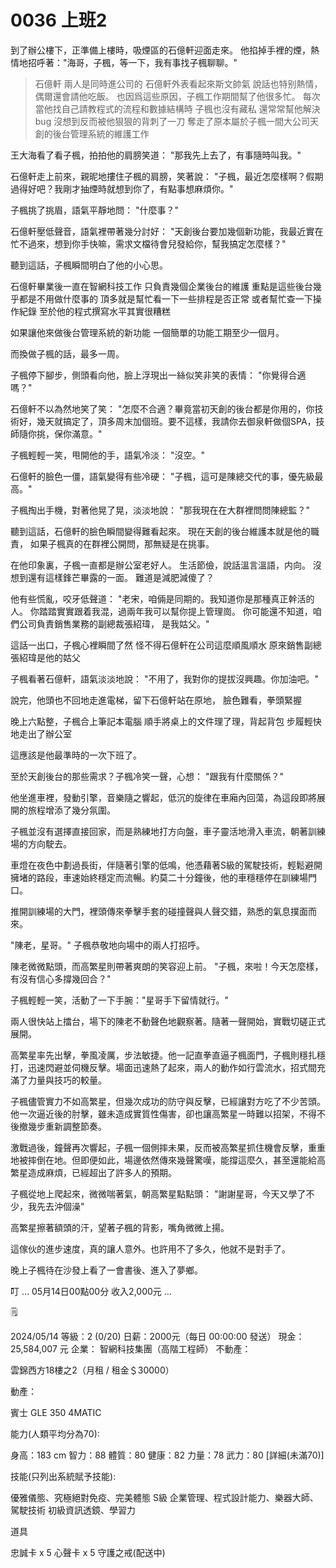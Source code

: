 # 0036 上班2

到了辦公樓下，正準備上樓時，吸煙區的石億軒迎面走來。
他掐掉手裡的煙，熱情地招呼著："海哥，子楓，等一下，我有事找子楓聊聊。"

> 石億軒
兩人是同時進公司的
石億軒外表看起來斯文帥氣
說話也特别熱情，偶爾還會請他吃飯。
也因爲這些原因，子楓工作期間幫了他很多忙。
每次當他找自己請教程式的流程和數據結構時
子楓也沒有藏私
還常常幫他解決bug
沒想到反而被他狠狠的背刺了一刀
奪走了原本屬於子楓一間大公司天創的後台管理系統的維護工作
> 

王大海看了看子楓，拍拍他的肩膀笑道：
"那我先上去了，有事隨時叫我。"

石億軒走上前來，親昵地摟住子楓的肩膀，笑著說：
"子楓，最近怎麼樣啊？假期過得好吧？我剛才抽煙時就想到你了，有點事想麻煩你。"

子楓挑了挑眉，語氣平靜地問：
"什麼事？"

石億軒壓低聲音，語氣裡帶著幾分討好：
"天創後台要加幾個新功能，我最近實在忙不過來，想到你手快嘛，需求文檔待會兒發給你，幫我搞定怎麼樣？"

聽到這話，子楓瞬間明白了他的小心思。

石億軒畢業後一直在智網科技工作
只負責幾個企業後台的維護
重點是這些後台幾乎都是不用做什麼事的
頂多就是幫忙看一下一些排程是否正常
或者幫忙查一下操作紀錄
至於他的程式撰寫水平其實很糟糕

如果讓他來做後台管理系統的新功能
一個簡單的功能工期至少一個月。

而換做子楓的話，最多一周。

子楓停下腳步，側頭看向他，臉上浮現出一絲似笑非笑的表情：
"你覺得合適嗎？"

石億軒不以為然地笑了笑：
"怎麼不合適？畢竟當初天創的後台都是你用的，你技術好，幾天就搞定了，頂多周末加個班。要不這樣，我請你去御泉軒做個SPA，技師隨你挑，保你滿意。"

子楓輕輕一笑，甩開他的手，語氣冷淡：
"沒空。"

石億軒的臉色一僵，語氣變得有些冷硬：
"子楓，這可是陳總交代的事，優先級最高。"

子楓掏出手機，對著他晃了晃，淡淡地說：
"那我現在在大群裡問問陳總監？"

聽到這話，石億軒的臉色瞬間變得難看起來。
現在天創的後台維護本就是他的職責，
如果子楓真的在群裡公開問，那無疑是在挑事。

在他印象裏，子楓一直都是辦公室老好人。
生活節儉，說話溫言溫語，内向。
沒想到還有這樣鋒芒畢露的一面。
難道是減肥減傻了？

他有些慌亂，咬牙低聲道：
"老宋，咱倆是同期的。我知道你是那種真正幹活的人。
你踏踏實實跟着我混，過兩年我可以幫你提上管理崗。
你可能還不知道，咱們公司負責銷售業務的副總裁張紹瑋，
是我姑父。"

這話一出口，子楓心裡瞬間了然
怪不得石億軒在公司這麼順風順水
原來銷售副總張紹瑋是他的姑父

子楓看著石億軒，語氣淡淡地說：
"不用了，我對你的提拔沒興趣。你加油吧。"

說完，他頭也不回地走進電梯，留下石億軒站在原地，
臉色難看，拳頭緊握

晚上六點整，子楓合上筆記本電腦
順手將桌上的文件理了理，背起背包
步履輕快地走出了辦公室

這應該是他最準時的一次下班了。

至於天創後台的那些需求？子楓冷笑一聲，心想：
"跟我有什麼關係？"

他坐進車裡，發動引擎，音樂隨之響起，低沉的旋律在車廂內回蕩，為這段即將展開的旅程增添了幾分氛圍。

子楓並沒有選擇直接回家，而是熟練地打方向盤，車子靈活地滑入車流，朝著訓練場的方向駛去。

車燈在夜色中劃過長街，伴隨著引擎的低鳴，他憑藉著S級的駕駛技術，輕鬆避開擁堵的路段，車速始終穩定而流暢。約莫二十分鐘後，他的車穩穩停在訓練場門口。

推開訓練場的大門，裡頭傳來拳擊手套的碰撞聲與人聲交錯，熟悉的氣息撲面而來。

"陳老，星哥。"
子楓恭敬地向場中的兩人打招呼。

陳老微微點頭，而高繁星則帶著爽朗的笑容迎上前。
"子楓，來啦！今天怎麼樣，有沒有信心多撐幾回合？"

子楓輕輕一笑，活動了一下手腕："星哥手下留情就行。"

兩人很快站上擂台，場下的陳老不動聲色地觀察著。隨著一聲開始，實戰切磋正式展開。

高繁星率先出擊，拳風凌厲，步法敏捷。他一記直拳直逼子楓面門，子楓則穩扎穩打，迅速閃避並伺機反擊。場面迅速熱了起來，兩人的動作如行雲流水，招式間充滿了力量與技巧的較量。

子楓儘管實力不如高繁星，但幾次成功的防守與反擊，已經讓對方吃了不少苦頭。他一次逼近後的肘擊，雖未造成實質性傷害，卻也讓高繁星一時難以招架，不得不後撤幾步重新調整節奏。

激戰過後，鐘聲再次響起，子楓一個側摔未果，反而被高繁星抓住機會反擊，重重地被摔倒在地。但即便如此，場邊依然傳來幾聲驚嘆，能撐這麼久，甚至還能給高繁星造成麻煩，已經超出了許多人的預期。

子楓從地上爬起來，微微喘著氣，朝高繁星點點頭：
"謝謝星哥，今天又學了不少，我先去沖個澡"

高繁星擦著額頭的汗，望著子楓的背影，嘴角微微上揚。

這傢伙的進步速度，真的讓人意外。也許用不了多久，他就不是對手了。

晚上子楓待在沙發上看了一會書後、進入了夢鄉。

叮
… 05月14日00點00分 收入2,000元 …

<aside>
🗒️

2024/05/14
等級：2 (0/20)
日薪：2000元（每日 00:00:00 發送）
現金：25,584,007 元
企業： 智網科技集團（高階工程師）
不動產：

雲錦西方18樓之2（月租 / 租金＄30000）

動產：

賓士 GLE 350 4MATIC

能力(人類平均分為70):

身高：183 cm
智力：88
體質：80
健康：82
力量：78
武力：80
[詳細(未滿70)]

技能(只列出系統賦予技能):

優雅儀態、究極絕對免疫、完美體態
S級 企業管理、程式設計能力、樂器大師、駕駛技術
初級資訊透鏡、學習力

道具

忠誠卡 x 5
心聲卡 x 5
守護之戒(配送中)

</aside>